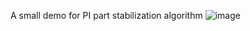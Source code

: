 A small demo for PI part stabilization algorithm
![image](https://github.com/user-attachments/assets/023e1f10-ae14-41cb-951c-099b894e521c)
